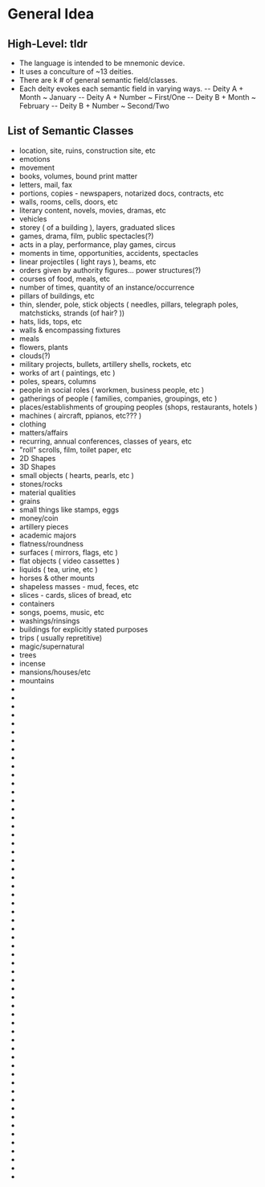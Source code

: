 # General Idea
## High-Level: tldr
- The language is intended to be mnemonic device.
- It uses a conculture of ~13 deities.
- There are k # of general semantic field/classes.
- Each deity evokes each semantic field in varying ways.
-- Deity A + Month ~ January
-- Deity A + Number ~ First/One
-- Deity B + Month ~ February
-- Deity B + Number ~ Second/Two

## List of Semantic Classes
- location, site, ruins, construction site, etc
- emotions
- movement
- books, volumes, bound print matter
- letters, mail, fax
- portions, copies - newspapers, notarized docs, contracts, etc
- walls, rooms, cells, doors, etc
- literary content, novels, movies, dramas, etc
- vehicles
- storey ( of a building ), layers, graduated slices
- games, drama, film, public spectacles(?)
- acts in a play, performance, play games, circus
- moments in time, opportunities, accidents, spectacles
- linear projectiles ( light rays ), beams, etc
- orders given by authority figures... power structures(?)
- courses of food, meals, etc
- number of times, quantity of an instance/occurrence
- pillars of buildings, etc
- thin, slender, pole, stick objects ( needles, pillars, telegraph poles, matchsticks, strands (of hair? ))
- hats, lids, tops, etc
- walls & encompassing fixtures
- meals
- flowers, plants
- clouds(?)
- military projects, bullets, artillery shells, rockets, etc
- works of art ( paintings, etc )
- poles, spears, columns
- people in social roles ( workmen, business people, etc )
- gatherings of people ( families, companies, groupings, etc )
- places/establishments of grouping peoples (shops, restaurants, hotels )
- machines ( aircraft, ppianos, etc??? )
- clothing
- matters/affairs
- recurring, annual conferences, classes of years, etc
- "roll" scrolls, film, toilet paper, etc
- 2D Shapes
- 3D Shapes
- small objects ( hearts, pearls, etc )
- stones/rocks
- material qualities
- grains
- small things like stamps, eggs
- money/coin
- artillery pieces
- academic majors
- flatness/roundness
- surfaces ( mirrors, flags, etc )
- flat objects ( video cassettes )
- liquids ( tea, urine, etc )
- horses & other mounts
- shapeless masses - mud, feces, etc
- slices - cards, slices of bread, etc
- containers
- songs, poems, music, etc
- washings/rinsings
- buildings for explicitly stated purposes
- trips ( usually repretitive)
- magic/supernatural
- trees
- incense
- mansions/houses/etc
- mountains
-
-
-
-
-
-
-
-
-
-
-
-
-
-
-
-
-
-
-
-
-
-
-
-
-
-
-
-
-
-
-
-
-
-
-
-
-
-
-
-
-
-
-
-
-
-
-
-
-
-
-
-
-
-
-
-
-
-
